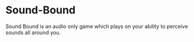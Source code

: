 Sound-Bound
===========

Sound Bound is an audio only game which plays on your ability to perceive sounds all around you.
